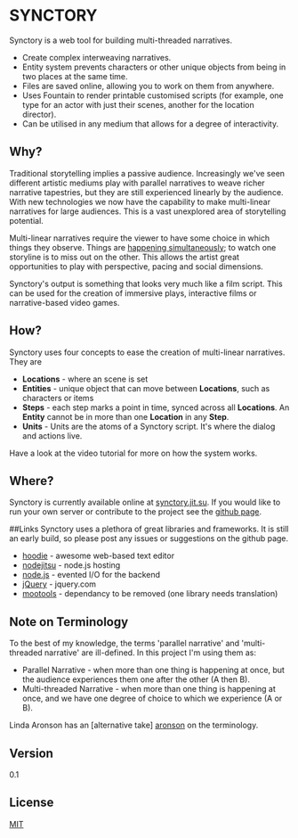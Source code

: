 # SYNCTORY


Synctory is a web tool for building multi-threaded narratives.

* Create complex interweaving narratives.
* Entity system prevents characters or other unique objects from being in two places at the same time.
* Files are saved online, allowing you to work on them from anywhere.
* Uses Fountain to render printable customised scripts (for example, one type for an actor with just their scenes, another for the location director).
* Can be utilised in any medium that allows for a degree of interactivity.


## Why?
Traditional storytelling implies a passive audience. Increasingly we've seen different artistic mediums play with parallel narratives to weave richer narrative tapestries, but they are still experienced linearly by the audience. With new technologies we now have the capability to make multi-linear narratives for large audiences. This is a vast unexplored area of storytelling potential.

Multi-linear narratives require the viewer to have some choice in which things they observe. Things are [happening simultaneously](#terminology); to watch one storyline is to miss out on the other. This allows the artist great opportunities to play with perspective, pacing and social dimensions.

Synctory's output is something that looks very much like a film script. This can be used for the creation of immersive plays, interactive films or narrative-based video games.


## How?

Synctory uses four concepts to ease the creation of multi-linear narratives. They are

* **Locations** - where an scene is set
* **Entities** - unique object that can move between **Locations**, such as characters or items
* **Steps** - each step marks a point in time, synced across all **Locations**. An **Entity** cannot be in more than one **Location** in any **Step**.
* **Units** - Units are the atoms of a Synctory script. It's where the dialog and actions live.

Have a look at the video tutorial for more on how the system works.

## Where?

Synctory is currently available online at [synctory.jit.su][site].
If you would like to run your own server or contribute to the project see the [github page][github].

##Links
Synctory uses a plethora of great libraries and frameworks. It is still an early build, so please post any issues or suggestions on the github page.

* [hoodie] - awesome web-based text editor
* [nodejitsu] - node.js hosting
* [node.js] - evented I/O for the backend
* [jQuery] - jquery.com
* [mootools] - dependancy to be removed (one library needs translation)

## Note on Terminology <a name="terminology"></a>

To the best of my knowledge, the terms 'parallel narrative' and 'multi-threaded narrative' are ill-defined. In this project I'm using them as:

* Parallel Narrative - when more than one thing is happening at once, but the audience experiences them one after the other (A then B).
* Multi-threaded Narrative - when more than one thing is happening at once, and we have one degree of choice to which we experience (A or B).

Linda Aronson has an [alternative take] [aronson] on the terminology.


Version
----

0.1


License
----

[MIT]

[aronson]:http://www.lindaaronson.com/six-types-of-parallel-narrative.html
[hoodie]:http://hood.ie/
[node.js]:http://nodejs.org
[nodejitsu]:http://nodejitsu.com
[jQuery]:http://jquery.com
[mootools]:http://mootools.net
[MIT]:http://opensource.org/licenses/MIT
[site]:http://synctory.jit.su
[github]:https://github.com/chrismcmath/Synctory
